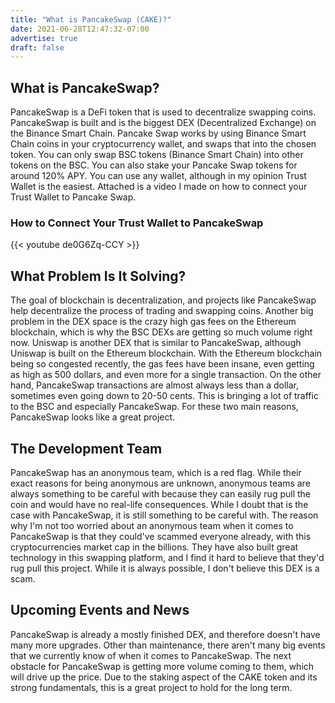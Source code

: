 ```yaml
---
title: "What is PancakeSwap (CAKE)?"
date: 2021-06-28T12:47:32-07:00
advertise: true
draft: false
---
```



## What is PancakeSwap?

PancakeSwap is a DeFi token that is used to decentralize swapping coins. PancakeSwap is built and is the biggest DEX (Decentralized Exchange) on the Binance Smart Chain. Pancake Swap works by using Binance Smart Chain coins in your cryptocurrency wallet, and swaps that into the chosen token. You can only swap BSC tokens (Binance Smart Chain) into other tokens on the BSC. You can also stake your Pancake Swap tokens for around 120% APY. You can use any wallet, although in my opinion Trust Wallet is the easiest. Attached is a video I made on how to connect your Trust Wallet to Pancake Swap. 

### How to Connect Your Trust Wallet to PancakeSwap

{{< youtube de0G6Zq-CCY >}}

## What Problem Is It Solving?

The goal of blockchain is decentralization, and projects like PancakeSwap help decentralize the process of trading and swapping coins. Another big problem in the DEX space is the crazy high gas fees on the Ethereum blockchain, which is why the BSC DEXs are getting so much volume right now. Uniswap is another DEX that is similar to PancakeSwap, although Uniswap is built on the Ethereum blockchain. With the Ethereum blockchain being so congested recently, the gas fees have been insane, even getting as high as 500 dollars, and even more for a single transaction. On the other hand, PancakeSwap transactions are almost always less than a dollar, sometimes even going down to 20-50 cents. This is bringing a lot of traffic to the BSC and especially PancakeSwap. For these two main reasons, PancakeSwap looks like a great project.

## The Development Team

PancakeSwap has an anonymous team, which is a red flag. While their exact reasons for being anonymous are unknown, anonymous teams are always something to be careful with because they can easily rug pull the coin and would have no real-life consequences. While I doubt that is the case with PancakeSwap, it is still something to be careful with. The reason why I'm not too worried about an anonymous team when it comes to PancakeSwap is that they could've scammed everyone already, with this cryptocurrencies market cap in the billions. They have also built great technology in this swapping platform, and I find it hard to believe that they'd rug pull this project. While it is always possible, I don't believe this DEX is a scam.

## Upcoming Events and News

PancakeSwap is already a mostly finished DEX, and therefore doesn't have many more upgrades. Other than maintenance, there aren't many big events that we currently know of when it comes to PancakeSwap. The next obstacle for PancakeSwap is getting more volume coming to them, which will drive up the price. Due to the staking aspect of the CAKE token and its strong fundamentals, this is a great project to hold for the long term. 
